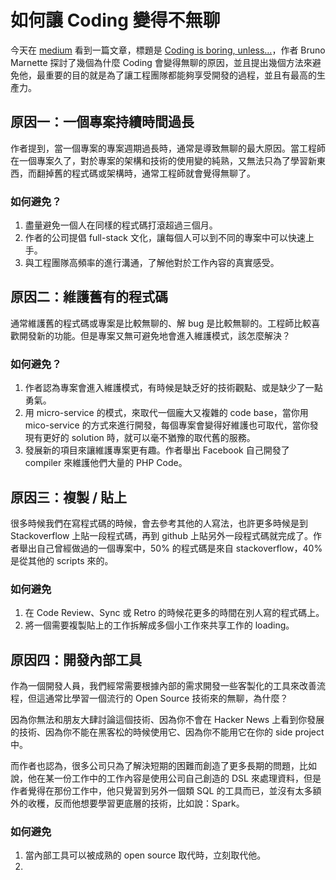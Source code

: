 # 如何讓 Coding 變得不無聊

今天在 [medium](https://medium.com/) 看到一篇文章，標題是 [Coding is boring, unless…](https://blog.enki.com/coding-is-boring-unless-4e496720d664#.b2jv4ky4b)，作者 Bruno Marnette 探討了幾個為什麼 Coding 會變得無聊的原因，並且提出幾個方法來避免他，最重要的目的就是為了讓工程團隊都能夠享受開發的過程，並且有最高的生產力。

## 原因一：一個專案持續時間過長

作者提到，當一個專案的專案週期過長時，通常是導致無聊的最大原因。當工程師在一個專案久了，對於專案的架構和技術的使用變的純熟，又無法只為了學習新東西，而翻掉舊的程式碼或架構時，通常工程師就會覺得無聊了。

### 如何避免？

1. 盡量避免一個人在同樣的程式碼打滾超過三個月。
2. 作者的公司提倡 full-stack 文化，讓每個人可以到不同的專案中可以快速上手。
3. 與工程團隊高頻率的進行溝通，了解他對於工作內容的真實感受。

## 原因二：維護舊有的程式碼

通常維護舊的程式碼或專案是比較無聊的、解 bug 是比較無聊的。工程師比較喜歡開發新的功能。但是專案又無可避免地會進入維護模式，該怎麼解決？

### 如何避免？

1. 作者認為專案會進入維護模式，有時候是缺乏好的技術觀點、或是缺少了一點勇氣。
2. 用 micro-service 的模式，來取代一個龐大又複雜的 code base，當你用 mico-service 的方式來進行開發，每個專案會變得好維護也可取代，當你發現有更好的 solution 時，就可以毫不猶豫的取代舊的服務。
3. 發展新的項目來讓維護專案更有趣。作者舉出 Facebook 自己開發了 compiler 來維護他們大量的 PHP Code。

## 原因三：複製 / 貼上

很多時候我們在寫程式碼的時候，會去參考其他的人寫法，也許更多時候是到 Stackoverflow 上貼一段程式碼，再到 github 上貼另外一段程式碼就完成了。作者舉出自己曾經做過的一個專案中，50% 的程式碼是來自 stackoverflow，40% 是從其他的 scripts 來的。

### 如何避免

1. 在 Code Review、Sync 或 Retro 的時候花更多的時間在別人寫的程式碼上。
2. 將一個需要複製貼上的工作拆解成多個小工作來共享工作的 loading。

## 原因四：開發內部工具

作為一個開發人員，我們經常需要根據內部的需求開發一些客製化的工具來改善流程，但這通常比學習一個流行的 Open Source 技術來的無聊，為什麼？

因為你無法和朋友大肆討論這個技術、因為你不會在 Hacker News 上看到你發展的技術、因為你不能在黑客松的時候使用它、因為你不能用它在你的 side project中。

而作者也認為，很多公司只為了解決短期的困難而創造了更多長期的問題，比如說，他在某一份工作中的工作內容是使用公司自己創造的 DSL 來處理資料，但是作者覺得在那份工作中，他只覺習到另外一個類 SQL 的工具而已，並沒有太多額外的收穫，反而他想要學習更底層的技術，比如說：Spark。

### 如何避免

1. 當內部工具可以被成熟的 open source 取代時，立刻取代他。
2. 
